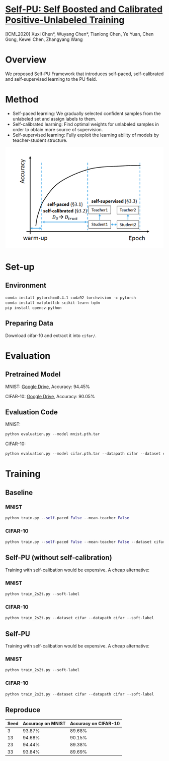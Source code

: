 # [Self-PU: Self Boosted and Calibrated Positive-Unlabeled Training](https://arxiv.org/abs/2006.11280)
[ICML2020] Xuxi Chen*, Wuyang Chen*, Tianlong Chen, Ye Yuan, Chen Gong, Kewei Chen, Zhangyang Wang

# Overview
We proposed Self-PU Framework that introduces self-paced, self-calibrated and self-supervised learning to the PU field. 

# Method
- Self-paced learning: We gradually selected confident samples from the unlabeled set and assign labels to them. 
- Self-calibrated learning: Find optimal weights for unlabeled samples in order to obtain more source of supervision.
- Self-supervised learning: Fully exploit the learning ability of models by teacher-student structure. 

![framework](framework.png)
# Set-up
## Environment
```
conda install pytorch==0.4.1 cuda92 torchvision -c pytorch
conda install matplotlib scikit-learn tqdm
pip install opencv-python
```
## Preparing Data
Download cifar-10 and extract it into `cifar/`. 

# Evaluation
## Pretrained Model
MNIST: [Google Drive](https://drive.google.com/file/d/1RjVAIv_zPvKraLiyh8Oeshifun4zkgrm/view?usp=sharing "Google Drive"),
Accuracy: 94.45%

CIFAR-10: [Google Drive](https://drive.google.com/file/d/1Ybzaph0355FYjxFlPorrJBiESo_6LfJC/view?usp=sharing "Google Drive"), Accuracy: 90.05%

## Evaluation Code
MNIST:
```python
python evaluation.py --model mnist.pth.tar 
```

CIFAR-10:
```python
python evaluation.py --model cifar.pth.tar --datapath cifar --dataset cifar
```

# Training
## Baseline
### MNIST
```python
python train.py --self-paced False --mean-teacher False 
```

### CIFAR-10
```python
python train.py --self-paced False --mean-teacher False --dataset cifar --datapath cifar
```
## Self-PU (without self-calibration)
Training with self-calibation would be expensive. A cheap alternative:
### MNIST

```python
python train_2s2t.py --soft-label
```
### CIFAR-10
```python
python train_2s2t.py --dataset cifar --datapath cifar --soft-label
```

## Self-PU 
Training with self-calibation would be expensive. A cheap alternative:
### MNIST

```python
python train_2s2t.py --soft-label
```

### CIFAR-10
```python
python train_2s2t.py --dataset cifar --datapath cifar --soft-label
```

## Reproduce
| Seed | Accuracy on MNIST | Accuracy on CIFAR-10 |
| ---- | ---- | ---- |
| 3  | 93.87% | 89.68% | 
| 13 | 94.68% | 90.15% |
| 23 | 94.44% | 89.38% |
| 33 | 93.84% | 89.69% |